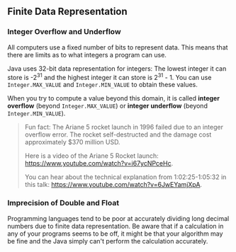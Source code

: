 ## Finite Data Representation

### Integer Overflow and Underflow

All computers use a fixed number of bits to represent data. This means that there are limits as to what integers a program can use.  

Java uses 32-bit data representation for integers: The lowest integer it can store is -2<sup>31</sup> and the highest integer it can store is 2<sup>31</sup> - 1. You can use `Integer.MAX_VALUE` and `Integer.MIN_VALUE` to obtain these values.

When you try to compute a value beyond this domain, it is called **integer overflow** (beyond `Integer.MAX_VALUE`) or **integer underflow** (beyond `Integer.MIN_VALUE`).



> Fun fact: The Ariane 5 rocket launch in 1996 failed due to an integer overflow error. The rocket self-destructed and the damage cost approximately $370 million USD.
>
> Here is a video of the Ariane 5 Rocket launch: https://www.youtube.com/watch?v=i67ycNPceHc.
>
> You can hear about the technical explanation from 1:02:25-1:05:32 in this talk: https://www.youtube.com/watch?v=6JwEYamjXpA.




### Imprecision of Double and Float

Programming languages tend to be poor at accurately dividing long decimal numbers due to finite data representation. Be aware that if a calculation in any of your programs seems to be off, it might be that your algorithm may be fine and the Java simply can't perform the calculation accurately.

